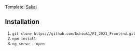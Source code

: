 Template: [Sakai](https://www.primefaces.org/sakai-ng/#/)

## Installation

1. `git clone https://github.com/kchouk1/PI_2023_Frontend.git`
2. `npm install`
3. `ng serve --open`
